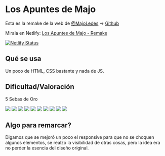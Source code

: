 # Los Apuntes de Majo

Esta es la remake de la web de [@MajoLedes](https://twitter.com/MajoLedes) -> [Github](https://github.com/majoledesma)

Mirala en Netlify: [Los Apuntes de Majo - Remake](https://los-apuntes-de-majo-remake.netlify.app/)

[![Netlify Status](https://api.netlify.com/api/v1/badges/f54e9b4d-d0e5-473d-9a98-55cd575dbacd/deploy-status)](https://app.netlify.com/sites/los-apuntes-de-majo-remake/deploys)

## Qué se usa

Un poco de HTML, CSS bastante y nada de JS.

## Dificultad/Valoración

5 Sebas de Oro

![](https://i.ibb.co/9bvBx6H/sebadeoro-mini.png)
![](https://i.ibb.co/9bvBx6H/sebadeoro-mini.png)
![](https://i.ibb.co/9bvBx6H/sebadeoro-mini.png)
![](https://i.ibb.co/9bvBx6H/sebadeoro-mini.png)
![](https://i.ibb.co/9bvBx6H/sebadeoro-mini.png)
![](https://i.ibb.co/k8wPsDr/sebadeoro-mini-disabled.png)
![](https://i.ibb.co/k8wPsDr/sebadeoro-mini-disabled.png)
![](https://i.ibb.co/k8wPsDr/sebadeoro-mini-disabled.png)
![](https://i.ibb.co/k8wPsDr/sebadeoro-mini-disabled.png)
![](https://i.ibb.co/k8wPsDr/sebadeoro-mini-disabled.png)


## Algo para remarcar?

Digamos que se mejoró un poco el responsive para que no se choquen algunos elementos, se realzó la visibilidad de otras cosas, pero la idea era no perder la esencia del diseño original.
